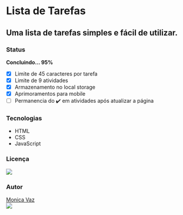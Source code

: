 # Lista de Tarefas 

## Uma lista de tarefas simples e fácil de utilizar.

### Status
**Concluindo... 95%**
- [x] Limite de 45 caracteres por tarefa
- [x] Limite de 9 atividades 
- [x] Armazenamento no local storage
- [x] Aprimoramentos para mobile
- [ ] Permanencia do ✔️ em atividades após atualizar a página

### Tecnologias
- HTML
- CSS
- JavaScript

### Licença
<img src="https://img.shields.io/badge/license-MIT-blue"> </img>

### Autor

<a href="https://github.com/M0nicaVaz">Monica Vaz</a>\
<img src="https://img.shields.io/badge/GMAIL-contatomonicavaz%40gmail.com-red"> </img>

